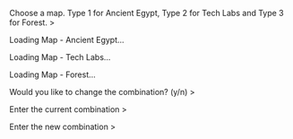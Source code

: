 Choose a map. Type 1 for Ancient Egypt, Type 2 for Tech Labs and Type 3 for Forest. > 

Loading Map - Ancient Egypt...

Loading Map - Tech Labs...

Loading Map - Forest...

Would you like to change the combination? (y/n) > 

Enter the current combination > 

Enter the new combination > 